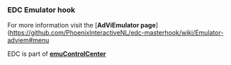 ### EDC Emulator hook

For more information visit the [**AdViEmulator page**](https://github.com/PhoenixInteractiveNL/edc-masterhook/wiki/Emulator-adviem#menu

EDC is part of [**emuControlCenter**](https://github.com/PhoenixInteractiveNL/emuControlCenter/wiki)
